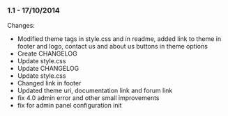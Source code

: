 

### 1.1 - 17/10/2014

 Changes: 


 * Modified theme tags in style.css and in readme, added link to theme in footer and logo, contact us and about us buttons in theme options
 * Create CHANGELOG
 * Update style.css
 * Update CHANGELOG
 * Update style.css
 * Changed link in footer
 * Updated theme uri, documentation link and forum link
 * fix 4.0 admin error and other small improvements
 * fix for admin panel configuration init
